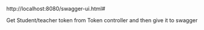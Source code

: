 
http://localhost:8080/swagger-ui.html#

Get Student/teacher token from Token controller and then give it to swagger


